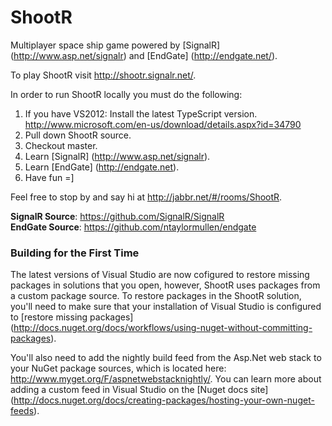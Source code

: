 ShootR
======

Multiplayer space ship game powered by [SignalR] (http://www.asp.net/signalr) and [EndGate] (http://endgate.net/).

To play ShootR visit http://shootr.signalr.net/.

In order to run ShootR locally you must do the following:  
  1. If you have VS2012: Install the latest TypeScript version. http://www.microsoft.com/en-us/download/details.aspx?id=34790  
  2. Pull down ShootR source.  
  3. Checkout master.  
  4. Learn [SignalR] (http://www.asp.net/signalr).  
  5. Learn [EndGate] (http://endgate.net).  
  6. Have fun =]  

Feel free to stop by and say hi at http://jabbr.net/#/rooms/ShootR.

**SignalR Source**: https://github.com/SignalR/SignalR  
**EndGate Source**: https://github.com/ntaylormullen/endgate  

### Building for the First Time ###
The latest versions of Visual Studio are now cofigured to restore missing packages in solutions that you open, however, ShootR uses packages from a custom package source. 
To restore packages in the ShootR solution, you'll need to make sure that your installation of Visual Studio is configured to [restore missing packages] (http://docs.nuget.org/docs/workflows/using-nuget-without-committing-packages). 

You'll also need to add the nightly build feed from the Asp.Net web stack to your NuGet package sources, which is located here: http://www.myget.org/F/aspnetwebstacknightly/.
You can learn more about adding a custom feed in Visual Studio on the [Nuget docs site] (http://docs.nuget.org/docs/creating-packages/hosting-your-own-nuget-feeds).


